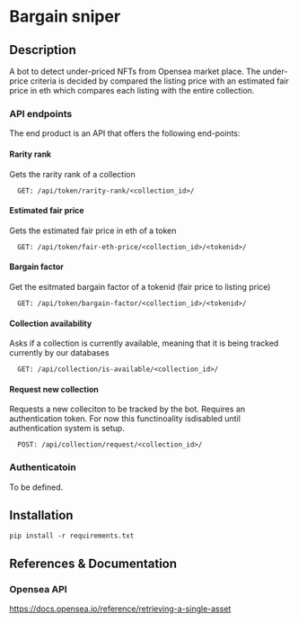 # Bargain sniper

## Description

A bot to detect under-priced NFTs from Opensea market place. The under-price criteria is decided by compared the listing
price with an estimated fair price in eth which compares each listing with the entire collection.

### API endpoints

The end product is an API that offers the following end-points:

#### Rarity rank

Gets the rarity rank of a collection

      GET: /api/token/rarity-rank/<collection_id>/

#### Estimated fair price

Gets the estimated fair price in eth of a token

      GET: /api/token/fair-eth-price/<collection_id>/<tokenid>/

#### Bargain factor

Get the esitmated bargain factor of a tokenid (fair price to listing price)

      GET: /api/token/bargain-factor/<collection_id>/<tokenid>/

#### Collection availability

Asks if a collection is currently available, meaning that it is being tracked currently by our databases

      GET: /api/collection/is-available/<collection_id>/

#### Request new collection

Requests a new colleciton to be tracked by the bot. Requires an authentication token. For now this functinoality
isdisabled until authentication system is setup.

      POST: /api/collection/request/<collection_id>/

### Authenticatoin

To be defined.

## Installation

    pip install -r requirements.txt

## References & Documentation

### Opensea API

https://docs.opensea.io/reference/retrieving-a-single-asset
